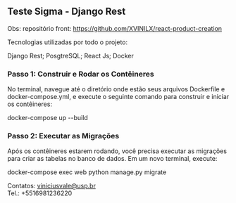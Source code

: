 ## Teste Sigma - Django Rest

Obs: repositório front:
https://github.com/XVINILX/react-product-creation

Tecnologias utilizadas por todo o projeto:

Django Rest;
PosgtreSQL;
React Js;
Docker

### Passo 1: Construir e Rodar os Contêineres

No terminal, navegue até o diretório onde estão seus arquivos Dockerfile e docker-compose.yml, e execute o seguinte comando para construir e iniciar os contêineres:

docker-compose up --build


### Passo 2: Executar as Migrações

Após os contêineres estarem rodando, você precisa executar as migrações para criar as tabelas no banco de dados. Em um novo terminal, execute:

docker-compose exec web python manage.py migrate

Contatos: viniciusvale@usp.br  
Tel.: +5516981236220